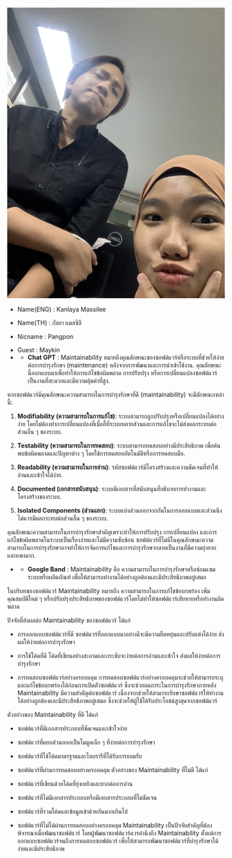 ![alt text for screen readers](IMG_5169.jpg "Text to show on mouseover")
- Name(ENG) : Kanlaya Massilee
+ Name(TH) : กัลยา แมสซิลี
* Nicname : Pangpon
- Guest : Maykin
- * **Chat GPT** : Maintainability หมายถึงคุณลักษณะของซอฟต์แวร์หรือระบบที่ช่วยให้ง่ายต่อการบำรุงรักษา (maintenance) หลังจากการพัฒนาและการนำเข้าใช้งาน. คุณลักษณะนี้ออกแบบมาเพื่อทำให้การแก้ไขข้อผิดพลาด การปรับปรุง หรือการเปลี่ยนแปลงซอฟต์แวร์เป็นงานที่สะดวกและมีความคุ้มค่าที่สูง.

หากซอฟต์แวร์มีคุณลักษณะความสามารถในการบำรุงรักษาที่ดี (maintainability) จะมีลักษณะเหล่านี้:

1. **Modifiability (ความสามารถในการแก้ไข)**: ระบบสามารถถูกปรับปรุงหรือเปลี่ยนแปลงได้อย่างง่าย โดยไม่ต้องทำการเปลี่ยนแปลงที่เมื่อกี้ที่ระบบหลายส่วนและการแก้ไขจะไม่ส่งผลกระทบต่อส่วนอื่น ๆ ของระบบ.

2. **Testability (ความสามารถในการทดสอบ)**: ระบบสามารถทดสอบอย่างมีประสิทธิภาพ เพื่อค้นพบข้อผิดพลาดและปัญหาต่าง ๆ โดยใช้การทดสอบอัตโนมัติหรือการทดสอบมือ.

3. **Readability (ความสามารถในการอ่าน)**: รหัสซอฟต์แวร์มีโครงสร้างและความชัดเจนที่ทำให้อ่านและเข้าใจได้ง่าย.

4. **Documented (เอกสารสนับสนุน)**: ระบบมีเอกสารที่สนับสนุนที่อธิบายการทำงานและโครงสร้างของระบบ.

5. **Isolated Components (ส่วนแยก)**: ระบบแบ่งส่วนออกจากกันในการออกแบบและส่วนนึงไม่ควรมีผลกระทบต่อส่วนอื่น ๆ ของระบบ.

คุณลักษณะความสามารถในการบำรุงรักษาสำคัญเพราะทำให้การปรับปรุง การเปลี่ยนแปลง และการแก้ไขข้อผิดพลาดในระบบเป็นเรื่องง่ายและไม่มีความซับซ้อน ซอฟต์แวร์ที่ไม่ดีในคุณลักษณะความสามารถในการบำรุงรักษาอาจทำให้การจัดการแก้ไขและการบำรุงรักษากลายเป็นงานที่มีความยุ่งยากและแพงมาก.

- * **Google Band** : 
Maintainability คือ ความสามารถในการบำรุงรักษาหรือซ่อมแซมระบบหรือผลิตภัณฑ์ เพื่อให้สามารถทำงานได้อย่างถูกต้องและมีประสิทธิภาพอยู่เสมอ

ในบริบทของซอฟต์แวร์ Maintainability หมายถึง ความสามารถในการแก้ไขข้อบกพร่อง เพิ่มคุณสมบัติใหม่ ๆ หรือปรับปรุงประสิทธิภาพของซอฟต์แวร์โดยไม่ทำให้ซอฟต์แวร์เสียหายหรือทำงานผิดพลาด

ปัจจัยที่ส่งผลต่อ Maintainability ของซอฟต์แวร์ ได้แก่

- การออกแบบซอฟต์แวร์ที่ดี ซอฟต์แวร์ที่ออกแบบมาอย่างดีจะมีความยืดหยุ่นและปรับแต่งได้ง่าย ส่งผลให้ง่ายต่อการบำรุงรักษา
* การใช้โค้ดที่ดี โค้ดที่เขียนอย่างสะอาดและกระชับจะง่ายต่อการอ่านและเข้าใจ ส่งผลให้ง่ายต่อการบำรุงรักษา
+ การทดสอบซอฟต์แวร์อย่างครอบคลุม การทดสอบซอฟต์แวร์อย่างครอบคลุมจะช่วยให้สามารถระบุและแก้ไขข้อบกพร่องได้ก่อนการเปิดตัวซอฟต์แวร์ ซึ่งจะช่วยลดภาระในการบำรุงรักษาภายหลัง
Maintainability มีความสำคัญต่อซอฟต์แวร์ เนื่องจากช่วยให้สามารถรักษาซอฟต์แวร์ให้ทำงานได้อย่างถูกต้องและมีประสิทธิภาพอยู่เสมอ ซึ่งจะช่วยให้ผู้ใช้ได้รับประโยชน์สูงสุดจากซอฟต์แวร์

ตัวอย่างของ Maintainability ที่ดี ได้แก่

- ซอฟต์แวร์ที่มีเอกสารประกอบที่ชัดเจนและเข้าใจง่าย
- ซอฟต์แวร์ที่แยกส่วนออกเป็นโมดูลเล็ก ๆ ที่ง่ายต่อการบำรุงรักษา
- ซอฟต์แวร์ที่ใช้โค้ดมาตรฐานและไลบรารีที่ได้รับการยอมรับ
- ซอฟต์แวร์ที่ผ่านการทดสอบอย่างครอบคลุม
ตัวอย่างของ Maintainability ที่ไม่ดี ได้แก่

- ซอฟต์แวร์ที่เขียนด้วยโค้ดที่ยุ่งเหยิงและยากต่อการอ่าน
- ซอฟต์แวร์ที่ไม่มีเอกสารประกอบหรือมีเอกสารประกอบที่ไม่ชัดเจน
- ซอฟต์แวร์ที่รวมโค้ดและข้อมูลเข้าด้วยกันมากเกินไป
- ซอฟต์แวร์ที่ไม่ได้ผ่านการทดสอบอย่างครอบคลุม
Maintainability เป็นปัจจัยสำคัญที่ต้องพิจารณาเมื่อพัฒนาซอฟต์แวร์ โดยผู้พัฒนาซอฟต์แวร์ควรคำนึงถึง Maintainability ตั้งแต่การออกแบบซอฟต์แวร์จนถึงการทดสอบซอฟต์แวร์ เพื่อให้สามารถพัฒนาซอฟต์แวร์ที่บำรุงรักษาได้ง่ายและมีประสิทธิภาพ
